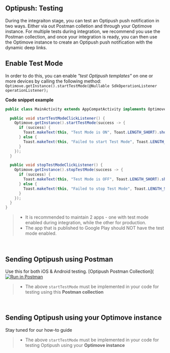 ## Optipush: Testing
 During the integraiton stage, you can test an Optipush push notification in two ways. Either via out Postman colletion and through your Optimove instance.
 For multiple tests during integration, we recommend you use the Postman collection, and once your integration is ready, you can then use the Optimove instance to create an Optipush push notification with the dynamic deep links.
<br/>

## Enable Test Mode
 In order to do this, you can enable _"test Optipush templates"_ on one or more devices by calling the following method:
`Optimove.getInstance().startTestMode(@Nullable SdkOperationListener operationListener);`
<br> 

**Code snippet example**
```java
public class MainActivity extends AppCompatActivity implements OptimoveSuccessStateListener {

  public void startTestModeClickListener() {
    Optimove.getInstance().startTestMode(success -> {
      if (success) {
        Toast.makeText(this, "Test Mode is ON", Toast.LENGTH_SHORT).show();
      } else {
        Toast.makeText(this, "Failed to start Test Mode", Toast.LENGTH_SHORT).show();
      }
    });
  }

  public void stopTestModeClickListener() {    
    Optimove.getInstance().stopTestMode(success -> {
      if (success) {
        Toast.makeText(this, "Test Mode is OFF", Toast.LENGTH_SHORT).show();
      } else {
        Toast.makeText(this, "Failed to stop Test Mode", Toast.LENGTH_SHORT).show();
      }
    });
  }
}
```

>- It is recommended to maintain 2 apps - one with test mode enabled during integration, while the other for production.
>- The app that is published to Google Play should NOT have the test mode enabled.
<br/>

## Sending Optipush using Postman
Use this for both iOS & Android testing.
[Optipush Postman Collection]([![Run in Postman](https://run.pstmn.io/button.svg)](https://app.getpostman.com/run-collection/8de4eb0e7ec475c3656d)

>- The above `startTestMode` must be implemented in your code for testing using this **Postman collection**
<br/>

## Sending Optipush using your Optimove instance
Stay tuned for our how-to guide 

>- The above `startTestMode` must be implemented in your code for testing Optipush using your **Optimove instance**

